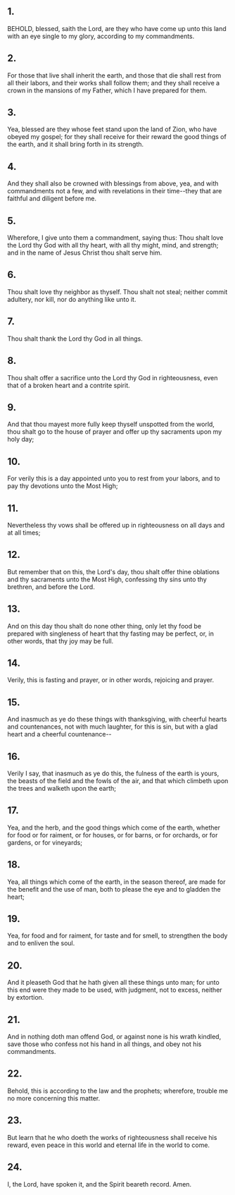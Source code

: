## 1.
BEHOLD, blessed, saith the Lord, are they who have come up unto this land with an eye single to my glory, according to my commandments.
## 2.
For those that live shall inherit the earth, and those that die shall rest from all their labors, and their works shall follow them; and they shall receive a crown in the mansions of my Father, which I have prepared for them.
## 3.
Yea, blessed are they whose feet stand upon the land of Zion, who have obeyed my gospel; for they shall receive for their reward the good things of the earth, and it shall bring forth in its strength.
## 4.
And they shall also be crowned with blessings from above, yea, and with commandments not a few, and with revelations in their time--they that are faithful and diligent before me.
## 5.
Wherefore, I give unto them a commandment, saying thus: Thou shalt love the Lord thy God with all thy heart, with all thy might, mind, and strength; and in the name of Jesus Christ thou shalt serve him.
## 6.
Thou shalt love thy neighbor as thyself. Thou shalt not steal; neither commit adultery, nor kill, nor do anything like unto it.
## 7.
Thou shalt thank the Lord thy God in all things.
## 8.
Thou shalt offer a sacrifice unto the Lord thy God in righteousness, even that of a broken heart and a contrite spirit.
## 9.
And that thou mayest more fully keep thyself unspotted from the world, thou shalt go to the house of prayer and offer up thy sacraments upon my holy day;
## 10.
For verily this is a day appointed unto you to rest from your labors, and to pay thy devotions unto the Most High;
## 11.
Nevertheless thy vows shall be offered up in righteousness on all days and at all times;
## 12.
But remember that on this, the Lord's day, thou shalt offer thine oblations and thy sacraments unto the Most High, confessing thy sins unto thy brethren, and before the Lord.
## 13.
And on this day thou shalt do none other thing, only let thy food be prepared with singleness of heart that thy fasting may be perfect, or, in other words, that thy joy may be full.
## 14.
Verily, this is fasting and prayer, or in other words, rejoicing and prayer.
## 15.
And inasmuch as ye do these things with thanksgiving, with cheerful hearts and countenances, not with much laughter, for this is sin, but with a glad heart and a cheerful countenance--
## 16.
Verily I say, that inasmuch as ye do this, the fulness of the earth is yours, the beasts of the field and the fowls of the air, and that which climbeth upon the trees and walketh upon the earth;
## 17.
Yea, and the herb, and the good things which come of the earth, whether for food or for raiment, or for houses, or for barns, or for orchards, or for gardens, or for vineyards;
## 18.
Yea, all things which come of the earth, in the season thereof, are made for the benefit and the use of man, both to please the eye and to gladden the heart;
## 19.
Yea, for food and for raiment, for taste and for smell, to strengthen the body and to enliven the soul.
## 20.
And it pleaseth God that he hath given all these things unto man; for unto this end were they made to be used, with judgment, not to excess, neither by extortion.
## 21.
And in nothing doth man offend God, or against none is his wrath kindled, save those who confess not his hand in all things, and obey not his commandments.
## 22.
Behold, this is according to the law and the prophets; wherefore, trouble me no more concerning this matter.
## 23.
But learn that he who doeth the works of righteousness shall receive his reward, even peace in this world and eternal life in the world to come.
## 24.
I, the Lord, have spoken it, and the Spirit beareth record. Amen.

